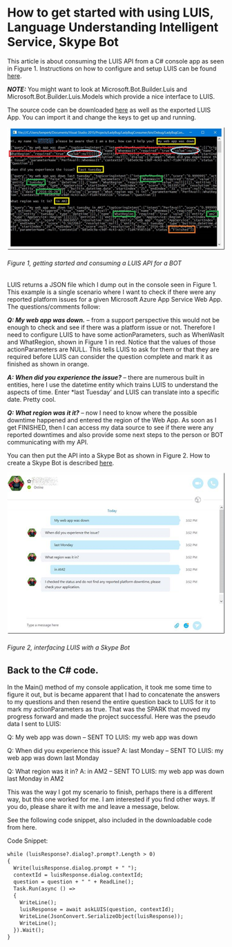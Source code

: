 # How to get started with using LUIS, Language Understanding Intelligent Service, Skype Bot

This article is about consuming the LUIS API from a C# console app as seen in Figure 1.  Instructions on how to configure and setup LUIS can be found [here][LINK1].

***NOTE:*** You might want to look at Microsoft.Bot.Builder.Luis and Microsoft.Bot.Builder.Luis.Models which provide a nice interface to LUIS.

The source code can be downloaded [here][LINK2] as well as the exported LUIS App. You can import it and change the keys to get up and running.

![getting started and consuming a LUIS API for a BOT][FIGURE1]
###### Figure 1, getting started and consuming a LUIS API for a BOT

LUIS returns a JSON file which I dump out in the console seen in Figure 1.  This example is a single scenario where I want to check if there were any reported platform issues for a given Microsoft Azure App Service Web App.  The questions/comments follow:

***Q:  My web app was down.***  – from a support perspective this would not be enough to check and see if there was a platform issue or not.  Therefore I need to configure LUIS to have some actionParameters, such as WhenWasIt and WhatRegion, shown in Figure 1 in red.  Notice that the values of those actionParameters are NULL.  This tells LUIS to ask for them or that they are required before LUIS can consider the question complete and mark it as finished as shown in orange.

***A: When did you experience the issue?*** – there are numerous built in entities, here I use the datetime entity which trains LUIS to understand the aspects of time.  Enter *last Tuesday’ and LUIS can translate into a specific date.  Pretty cool.

***Q: What region was it it?*** – now I need to know where the possible downtime happened and entered the region of the Web App.  As soon as I get FINISHED, then I can access my data source to see if there were any reported downtimes and also provide some next steps to the person or BOT communicating with my API.

You can then put the API into a Skype Bot as shown in Figure 2.  How to create a Skype Bot is described [here][LINK3].

![interfacing LUIS with a Skype Bot][FIGURE2]
###### Figure 2, interfacing LUIS with a Skype Bot

## Back to the C# code.

In the Main() method of my console application, it took me some time to figure it out, but is became apparent that I had to concatenate the answers to my questions and then resend the entire question back to LUIS for it to mark my actionParameters as true.  That was the SPARK that moved my progress forward and made the project successful.  Here was the pseudo data I sent to LUIS:

Q:  My web app was down – SENT TO LUIS:  my web app was down

Q:  When did you experience this issue?  A: last Monday – SENT TO LUIS: my web app was down last Monday

Q:  What region was it in?  A: in AM2 – SENT TO LUIS: my web app was down last Monday in AM2

This was the way I got my scenario to finish, perhaps there is a different way, but this one worked for me.  I am interested if you find other ways.  If you do, please share it with me and leave a message, below.

See the following code snippet, also included in the downloadable code from here.

Code Snippet:

```
while (luisResponse?.dialog?.prompt?.Length > 0)
{
  Write(luisResponse.dialog.prompt + " ");
  contextId = luisResponse.dialog.contextId;
  question = question + " " + ReadLine();
  Task.Run(async () =>
  {
    WriteLine();
    luisResponse = await askLUIS(question, contextId);
    WriteLine(JsonConvert.SerializeObject(luisResponse));
    WriteLine();
  }).Wait();
}
```

[FIGURE1]: ../images/2016/msdn-0941.png "Figure 1, getting started and consuming a LUIS API for a BOT"
[FIGURE2]: ../images/2016/msdn-0942.png "Figure 2, Feature"

[LINK1]: https://www.luis.ai/Help
[LINK2]: https://code.msdn.microsoft.com/LUIS-Language-Understanding-acf9720a
[LINK3]: https://docs.botframework.com/en-us/skype/getting-started/
